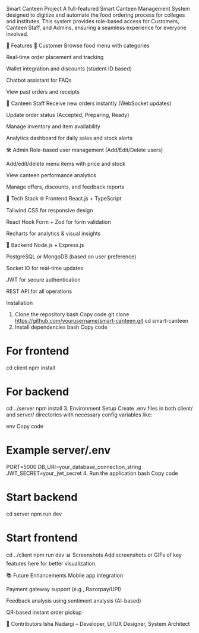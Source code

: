  Smart Canteen Project
A full-featured Smart Canteen Management System designed to digitize and automate the food ordering process for colleges and institutes. This system provides role-based access for Customers, Canteen Staff, and Admins, ensuring a seamless experience for everyone involved.

🚀 Features
👤 Customer
Browse food menu with categories

Real-time order placement and tracking

Wallet integration and discounts (student ID based)

Chatbot assistant for FAQs

View past orders and receipts

🍳 Canteen Staff
Receive new orders instantly (WebSocket updates)

Update order status (Accepted, Preparing, Ready)

Manage inventory and item availability

Analytics dashboard for daily sales and stock alerts

🛠️ Admin
Role-based user management (Add/Edit/Delete users)

Add/edit/delete menu items with price and stock

View canteen performance analytics

Manage offers, discounts, and feedback reports

🧰 Tech Stack
🌐 Frontend
React.js + TypeScript

Tailwind CSS for responsive design

React Hook Form + Zod for form validation

Recharts for analytics & visual insights

🔗 Backend
Node.js + Express.js

PostgreSQL or MongoDB (based on user preference)

Socket.IO for real-time updates

JWT for secure authentication

REST API for all operations

 Installation
1. Clone the repository
bash
Copy code
git clone https://github.com/yourusername/smart-canteen.git
cd smart-canteen
2. Install dependencies
bash
Copy code
# For frontend
cd client
npm install

# For backend
cd ../server
npm install
3. Environment Setup
Create .env files in both client/ and server/ directories with necessary config variables like:

env
Copy code
# Example server/.env
PORT=5000
DB_URI=your_database_connection_string
JWT_SECRET=your_jwt_secret
4. Run the application
bash
Copy code
# Start backend
cd server
npm run dev

# Start frontend
cd ../client
npm run dev
📊 Screenshots
Add screenshots or GIFs of key features here for better visualization.

📚 Future Enhancements
Mobile app integration

Payment gateway support (e.g., Razorpay/UPI)

Feedback analysis using sentiment analysis (AI-based)

QR-based instant order pickup

🙌 Contributors
Isha Nadargi – Developer, UI/UX Designer, System Architect
